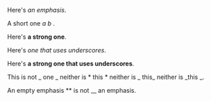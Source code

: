 Here's *an emphasis*.

A short one _a_ *b* .

Here's **a strong one**. 

Here's _one that uses underscores_. 

Here's __a strong one that uses underscores__.

This is not _ one _ neither is * this * neither is _ this_ neither is _this _.

An empty emphasis ** is not __ an emphasis.